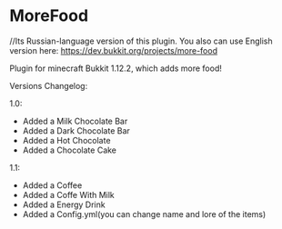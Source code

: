# MoreFood
//Its Russian-language version of this plugin. You also can use English version here: https://dev.bukkit.org/projects/more-food

Plugin for minecraft Bukkit 1.12.2, which adds more food!

Versions Changelog:

1.0:
* Added a Milk Chocolate Bar
* Added a Dark Chocolate Bar
* Added a Hot Chocolate
* Added a Chocolate Cake

1.1:
* Added a Coffee
* Added a Coffe With Milk
* Added a Energy Drink
* Added a Config.yml(you can change name and lore of the items)
